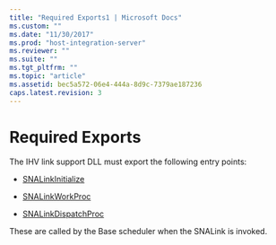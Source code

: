 ```yaml
---
title: "Required Exports1 | Microsoft Docs"
ms.custom: ""
ms.date: "11/30/2017"
ms.prod: "host-integration-server"
ms.reviewer: ""
ms.suite: ""
ms.tgt_pltfrm: ""
ms.topic: "article"
ms.assetid: bec5a572-06e4-444a-8d9c-7379ae187236
caps.latest.revision: 3
---
```

# Required Exports
The IHV link support DLL must export the following entry points:  
  
-   [SNALinkInitialize](../HIS2010/snalinkinitialize1.md)  
  
-   [SNALinkWorkProc](../HIS2010/snalinkworkproc2.md)  
  
-   [SNALinkDispatchProc](../HIS2010/snalinkdispatchproc1.md)  
  
 These are called by the Base scheduler when the SNALink is invoked.